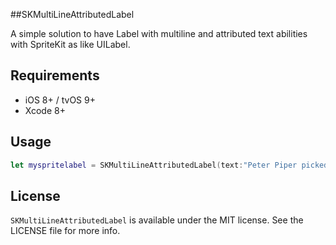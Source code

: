 ##SKMultiLineAttributedLabel

A simple solution to have Label with multiline and attributed text abilities with SpriteKit as like UILabel.

## Requirements

- iOS 8+ / tvOS 9+
- Xcode 8+

## Usage
```swift
let myspritelabel = SKMultiLineAttributedLabel(text:"Peter Piper picked a peck of pickled pepper", width: self.frame.width, height: 700, color: UIColor.clear)
```
## License
`SKMultiLineAttributedLabel` is available under the MIT license. See the LICENSE file for more info.
